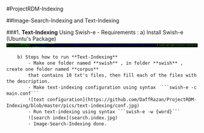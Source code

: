 #ProjectRDM-Indexing

##Image-Search-Indexing and Text-Indexing

###1. **Text-Indexing** Using Swish-e
    - Requirements :
        a) Install Swish-e (Ubuntu's Package) 
            ![Swish-e Install](https://github.com/DaffRazan/ProjectRDM-Indexing/blob/master/pics/text-indexing/swish-e-install.png)

        b) Steps how to run **Text-Indexing**
            - Make one folder named **swish** , in folder **swish** , create one folder named **corpus**
            that contains 10 txt's files, then fill each of the files with the description.
            - Make text-indexing configuration using syntax  ```swish-e -c main.conf```
            ![text configuration](https://github.com/DaffRazan/ProjectRDM-Indexing/blob/master/pics/text-indexing/conf.jpg)
            - Run text-indexing using syntax ```swish-e -w {word}```
            ![search index](search.index.jpg) 
            - Image-Search-Indexing done.


